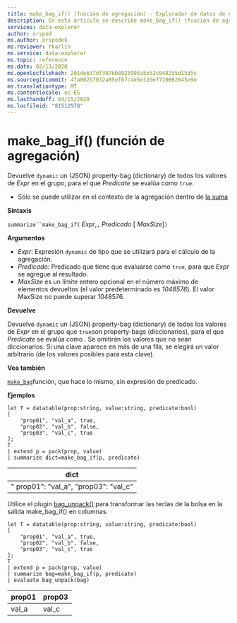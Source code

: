 ```yaml
---
title: make_bag_if() (función de agregación) - Explorador de datos de Azure ? Microsoft Docs
description: En este artículo se describe make_bag_if() (función de agregación) en Azure Data Explorer.
services: data-explorer
author: orspod
ms.author: orspodek
ms.reviewer: rkarlin
ms.service: data-explorer
ms.topic: reference
ms.date: 02/13/2020
ms.openlocfilehash: 201de637df387bb8925995a5e52c048255d1535c
ms.sourcegitcommit: 47a002b7032a05ef67c4e5e12de7720062645e9e
ms.translationtype: MT
ms.contentlocale: es-ES
ms.lasthandoff: 04/15/2020
ms.locfileid: "81512978"
---
```

# <a name="make_bag_if-aggregation-function"></a>make_bag_if() (función de agregación)

Devuelve `dynamic` un (JSON) property-bag (dictionary) de todos los valores de *Expr* en el grupo, para el que *Predicate* se evalúa como `true`.

* Sólo se puede utilizar en el contexto de la agregación dentro de [la suma](summarizeoperator.md)

**Sintaxis**

`summarize``make_bag_if(` *Expr*,`,` *Predicado* [ *MaxSize*]`)`

**Argumentos**

* *Expr*: Expresión `dynamic` de tipo que se utilizará para el cálculo de la agregación.
* *Predicado*: Predicado que tiene que evaluarse como `true`, para que *Expr* se agregue al resultado.
* *MaxSize* es un límite entero opcional en el número máximo de elementos devueltos (el valor predeterminado es *1048576*). El valor MaxSize no puede superar 1048576.

**Devuelve**

Devuelve `dynamic` un (JSON) property-bag (dictionary) de todos los valores de *Expr* en el grupo que `true`son property-bags (diccionarios), para el que *Predicate* se evalúa como .
Se omitirán los valores que no sean diccionarios.
Si una clave aparece en más de una fila, se elegirá un valor arbitrario (de los valores posibles para esta clave).

**Vea también**

[`make_bag`](./make-bag-aggfunction.md)función, que hace lo mismo, sin expresión de predicado.

**Ejemplos**

```kusto
let T = datatable(prop:string, value:string, predicate:bool)
[
    "prop01", "val_a", true,
    "prop02", "val_b", false,
    "prop03", "val_c", true
];
T
| extend p = pack(prop, value)
| summarize dict=make_bag_if(p, predicate)

```

|dict|
|----|
|" prop01": "val_a", "prop03": "val_c" |

Utilice el plugin [bag_unpack()](bag-unpackplugin.md) para transformar las teclas de la bolsa en la salida make_bag_if() en columnas. 

```kusto
let T = datatable(prop:string, value:string, predicate:bool)
[
    "prop01", "val_a", true,
    "prop02", "val_b", false,
    "prop03", "val_c", true
];
T
| extend p = pack(prop, value)
| summarize bag=make_bag_if(p, predicate)
| evaluate bag_unpack(bag) 

```

|prop01|prop03|
|---|---|
|val_a|val_c|